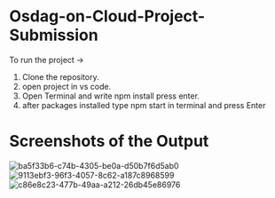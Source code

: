 # Osdag-on-Cloud-Project-Submission
To run the project ->
<ol>
  <li>Clone the repository.</li>
  <li>open project in vs code.</li>
  <li>Open Terminal and write npm install press enter.</li>
  <li>after packages installed type npm start in terminal and press Enter</li>
</ol>

<h1>Screenshots of the Output</h1>

![ba5f33b6-c74b-4305-be0a-d50b7f6d5ab0](https://github.com/shashankgeekboy/Osdag-on-Cloud-Project-Submission/assets/113760650/2f5bf64f-ef8c-4cda-a91c-9eefedbf1ade)
![9113ebf3-96f3-4057-8c62-a187c8968599](https://github.com/shashankgeekboy/Osdag-on-Cloud-Project-Submission/assets/113760650/c865e203-a3b5-4488-b7b5-b3b24c06a601)
![c86e8c23-477b-49aa-a212-26db45e86976](https://github.com/shashankgeekboy/Osdag-on-Cloud-Project-Submission/assets/113760650/a9a5e5b0-7e4e-4c9c-bb2e-39c17f83d991)
